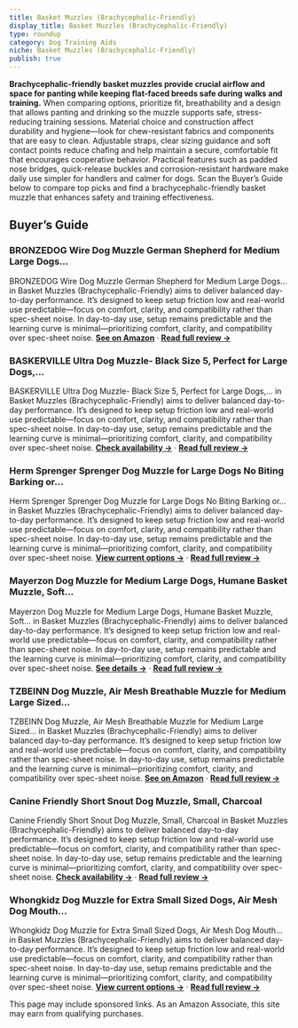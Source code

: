 ```yaml
---
title: Basket Muzzles (Brachycephalic-Friendly)
display_title: Basket Muzzles (Brachycephalic-Friendly)
type: roundup
category: Dog Training Aids
niche: Basket Muzzles (Brachycephalic-Friendly)
publish: true
---
```


<p><strong>Brachycephalic-friendly basket muzzles provide crucial airflow and space for panting while keeping flat-faced breeds safe during walks and training.</strong> When comparing options, prioritize fit, breathability and a design that allows panting and drinking so the muzzle supports safe, stress-reducing training sessions. Material choice and construction affect durability and hygiene&mdash;look for chew-resistant fabrics and components that are easy to clean. Adjustable straps, clear sizing guidance and soft contact points reduce chafing and help maintain a secure, comfortable fit that encourages cooperative behavior. Practical features such as padded nose bridges, quick-release buckles and corrosion-resistant hardware make daily use simpler for handlers and calmer for dogs. Scan the Buyer’s Guide below to compare top picks and find a brachycephalic-friendly basket muzzle that enhances safety and training effectiveness.</p>

<h2>Buyer’s Guide</h2>
<h3>BRONZEDOG Wire Dog Muzzle German Shepherd for Medium Large Dogs…</h3>
<p>BRONZEDOG Wire Dog Muzzle German Shepherd for Medium Large Dogs… in Basket Muzzles (Brachycephalic-Friendly) aims to deliver balanced day-to-day performance. It’s designed to keep setup friction low and real-world use predictable&mdash;focus on comfort, clarity, and compatibility rather than spec-sheet noise. In day-to-day use, setup remains predictable and the learning curve is minimal&mdash;prioritizing comfort, clarity, and compatibility over spec-sheet noise. <a href="https://amzn.to/4he4D5U" target="_blank" rel="nofollow sponsored noopener noopener" target="_blank"><strong>See on Amazon</strong></a> · <a href="/reviews/bronzedog-wire-dog-muzzle-german-shepherd-for-medium-large-dogs-adjusta-c9f3d7a9/"><strong>Read full review &rarr;</strong></a></p>
<h3>BASKERVILLE Ultra Dog Muzzle- Black Size 5, Perfect for Large Dogs,…</h3>
<p>BASKERVILLE Ultra Dog Muzzle- Black Size 5, Perfect for Large Dogs,… in Basket Muzzles (Brachycephalic-Friendly) aims to deliver balanced day-to-day performance. It’s designed to keep setup friction low and real-world use predictable&mdash;focus on comfort, clarity, and compatibility rather than spec-sheet noise. In day-to-day use, setup remains predictable and the learning curve is minimal&mdash;prioritizing comfort, clarity, and compatibility over spec-sheet noise. <a href="https://amzn.to/4hiFHKC" target="_blank" rel="nofollow sponsored noopener noopener" target="_blank"><strong>Check availability &rarr;</strong></a> · <a href="/reviews/baskerville-ultra-dog-muzzle-black-size-5-perfect-for-large-dogs-preven-199a1b22/"><strong>Read full review &rarr;</strong></a></p>
<h3>Herm Sprenger Sprenger Dog Muzzle for Large Dogs No Biting Barking or…</h3>
<p>Herm Sprenger Sprenger Dog Muzzle for Large Dogs No Biting Barking or… in Basket Muzzles (Brachycephalic-Friendly) aims to deliver balanced day-to-day performance. It’s designed to keep setup friction low and real-world use predictable&mdash;focus on comfort, clarity, and compatibility rather than spec-sheet noise. In day-to-day use, setup remains predictable and the learning curve is minimal&mdash;prioritizing comfort, clarity, and compatibility over spec-sheet noise. <a href="https://amzn.to/4n9anzg" target="_blank" rel="nofollow sponsored noopener noopener" target="_blank"><strong>View current options &rarr;</strong></a> · <a href="/reviews/herm-sprenger-sprenger-dog-muzzle-for-large-dogs-no-biting-barking-or-c-28190aa2/"><strong>Read full review &rarr;</strong></a></p>
<h3>Mayerzon Dog Muzzle for Medium Large Dogs, Humane Basket Muzzle, Soft…</h3>
<p>Mayerzon Dog Muzzle for Medium Large Dogs, Humane Basket Muzzle, Soft… in Basket Muzzles (Brachycephalic-Friendly) aims to deliver balanced day-to-day performance. It’s designed to keep setup friction low and real-world use predictable&mdash;focus on comfort, clarity, and compatibility rather than spec-sheet noise. In day-to-day use, setup remains predictable and the learning curve is minimal&mdash;prioritizing comfort, clarity, and compatibility over spec-sheet noise. <a href="https://amzn.to/3KT1vjB" target="_blank" rel="nofollow sponsored noopener noopener" target="_blank"><strong>See details &rarr;</strong></a> · <a href="/reviews/mayerzon-dog-muzzle-for-medium-large-dogs-humane-basket-muzzle-soft-lig-7d4163f1/"><strong>Read full review &rarr;</strong></a></p>
<h3>TZBEINN Dog Muzzle, Air Mesh Breathable Muzzle for Medium Large Sized…</h3>
<p>TZBEINN Dog Muzzle, Air Mesh Breathable Muzzle for Medium Large Sized… in Basket Muzzles (Brachycephalic-Friendly) aims to deliver balanced day-to-day performance. It’s designed to keep setup friction low and real-world use predictable&mdash;focus on comfort, clarity, and compatibility rather than spec-sheet noise. In day-to-day use, setup remains predictable and the learning curve is minimal&mdash;prioritizing comfort, clarity, and compatibility over spec-sheet noise. <a href="https://amzn.to/4o3MUAs" target="_blank" rel="nofollow sponsored noopener noopener" target="_blank"><strong>See on Amazon</strong></a> · <a href="/reviews/tzbeinn-dog-muzzle-air-mesh-breathable-muzzle-for-medium-large-sized-do-145df6e6/"><strong>Read full review &rarr;</strong></a></p>
<h3>Canine Friendly Short Snout Dog Muzzle, Small, Charcoal</h3>
<p>Canine Friendly Short Snout Dog Muzzle, Small, Charcoal in Basket Muzzles (Brachycephalic-Friendly) aims to deliver balanced day-to-day performance. It’s designed to keep setup friction low and real-world use predictable&mdash;focus on comfort, clarity, and compatibility rather than spec-sheet noise. In day-to-day use, setup remains predictable and the learning curve is minimal&mdash;prioritizing comfort, clarity, and compatibility over spec-sheet noise. <a href="https://amzn.to/3LdFY5e" target="_blank" rel="nofollow sponsored noopener noopener" target="_blank"><strong>Check availability &rarr;</strong></a> · <a href="/reviews/canine-friendly-short-snout-dog-muzzle-small-charcoal/"><strong>Read full review &rarr;</strong></a></p>
<h3>Whongkidz Dog Muzzle for Extra Small Sized Dogs, Air Mesh Dog Mouth…</h3>
<p>Whongkidz Dog Muzzle for Extra Small Sized Dogs, Air Mesh Dog Mouth… in Basket Muzzles (Brachycephalic-Friendly) aims to deliver balanced day-to-day performance. It’s designed to keep setup friction low and real-world use predictable&mdash;focus on comfort, clarity, and compatibility rather than spec-sheet noise. In day-to-day use, setup remains predictable and the learning curve is minimal&mdash;prioritizing comfort, clarity, and compatibility over spec-sheet noise. <a href="https://amzn.to/4n7lJnd" target="_blank" rel="nofollow sponsored noopener noopener" target="_blank"><strong>View current options &rarr;</strong></a> · <a href="/reviews/whongkidz-dog-muzzle-for-extra-small-sized-dogs-air-mesh-dog-mouth-cove-23ad5a30/"><strong>Read full review &rarr;</strong></a></p>
<aside class="disclosure">This page may include sponsored links. As an Amazon Associate, this site may earn from qualifying purchases.</aside>
